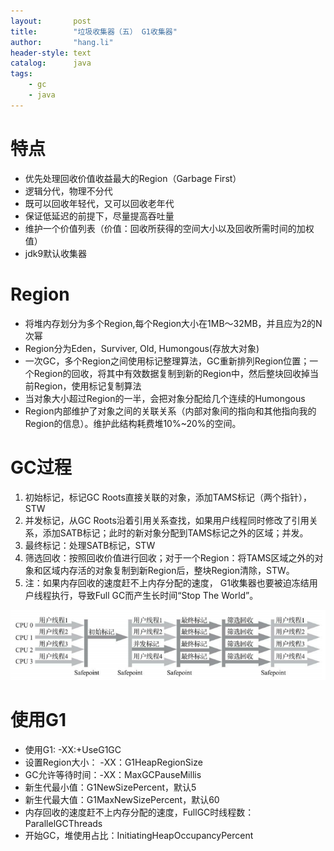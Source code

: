 ```yaml
---
layout:       post
title:        "垃圾收集器（五） G1收集器"
author:       "hang.li"
header-style: text
catalog:      java
tags:
    - gc
    - java
---
```

# 特点
- 优先处理回收价值收益最大的Region（Garbage First）
- 逻辑分代，物理不分代
- 既可以回收年轻代，又可以回收老年代
- 保证低延迟的前提下，尽量提高吞吐量
- 维护一个价值列表（价值：回收所获得的空间大小以及回收所需时间的加权值）
- jdk9默认收集器
# Region
- 将堆内存划分为多个Region,每个Region大小在1MB～32MB，并且应为2的N次幂
- Region分为Eden，Surviver, Old, Humongous(存放大对象)
- 一次GC，多个Region之间使用标记整理算法，GC重新排列Region位置；一个Region的回收，将其中有效数据复制到新的Region中，然后整块回收掉当前Region，使用标记复制算法
- 当对象大小超过Region的一半，会把对象分配给几个连续的Humongous
- Region内部维护了对象之间的关联关系（内部对象间的指向和其他指向我的Region的信息）。维护此结构耗费堆10%~20%的空间。
# GC过程
1. 初始标记，标记GC Roots直接关联的对象，添加TAMS标记（两个指针），STW
2. 并发标记，从GC Roots沿着引用关系查找，如果用户线程同时修改了引用关系，添加SATB标记；此时的新对象分配到TAMS标记之外的区域；并发。
3. 最终标记：处理SATB标记，STW
4. 筛选回收：按照回收价值进行回收；对于一个Region：将TAMS区域之外的对象和区域内存活的对象复制到新Region后，整块Region清除，STW。
5. 注：如果内存回收的速度赶不上内存分配的速度， G1收集器也要被迫冻结用户线程执行，导致Full GC而产生长时间“Stop The World”。

![img.png](/img/in-post/java/gc-g1.png)
   
# 使用G1
- 使用G1: -XX:+UseG1GC
- 设置Region大小： -XX：G1HeapRegionSize
- GC允许等待时间：-XX：MaxGCPauseMillis
- 新生代最小值：G1NewSizePercent，默认5
- 新生代最大值：G1MaxNewSizePercent，默认60
- 内存回收的速度赶不上内存分配的速度，FullGC时线程数：ParallelGCThreads
- 开始GC，堆使用占比：InitiatingHeapOccupancyPercent